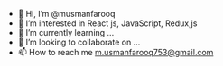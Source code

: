 - 👋 Hi, I’m @musmanfarooq
- 👀 I’m interested in React js, JavaScript, Redux,js
- 🌱 I’m currently learning ...
- 💞️ I’m looking to collaborate on ...
- 📫 How to reach me m.usmanfarooq753@gmail.com

<!---
musmanfarooq/musmanfarooq is a ✨ special ✨ repository because its `README.md` (this file) appears on your GitHub profile.
You can click the Preview link to take a look at your changes.
--->
